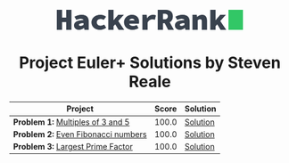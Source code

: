 <!-- Concept and Inspiration by Jerry Balderas -->

<p align="center"> <a href = "https://www.hackerrank.com/StevenMReale"><img src = "hackerrank_logo.png"></a> </p>
<h1 align = "center">Project Euler+ Solutions by Steven Reale</h2>


| Project                                                                                                         | Score  | Solution |
|-----------------------------------------------------------------------------------------------------------------|--------| --- |
| **Problem 1:** [Multiples of 3 and 5](https://www.hackerrank.com/contests/projecteuler/challenges/euler001/)    | 100.0 | [Solution](https://github.com/StevenReale/hacker-rank/blob/66f0d5c1ce6b0f2c06cba669867d3663817e6068/src/steven/reale/EulerExercise001.java) |
| **Problem 2:** [Even Fibonacci numbers](https://www.hackerrank.com/contests/projecteuler/challenges/euler002//) | 100.0 | [Solution](https://github.com/StevenReale/hacker-rank/blob/66f0d5c1ce6b0f2c06cba669867d3663817e6068/src/steven/reale/EulerExercise002.java) |
| **Problem 3:** [Largest Prime Factor](https://www.hackerrank.com/contests/projecteuler/challenges/euler003/)    | 100.0 | [Solution](https://github.com/StevenReale/hacker-rank/blob/66f0d5c1ce6b0f2c06cba669867d3663817e6068/src/steven/reale/EulerExercise003.java) |
